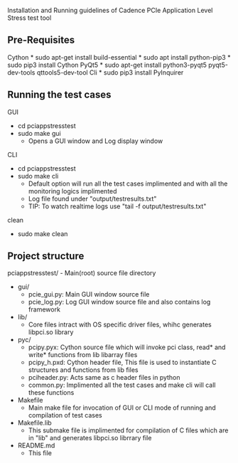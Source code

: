 Installation and Running guidelines of Cadence PCIe Application Level Stress test tool 

Pre-Requisites
--------------
Cython
    * sudo apt-get install build-essential
    * sudo apt install python-pip3
    * sudo pip3 install Cython
PyQt5
    * sudo apt-get install python3-pyqt5  pyqt5-dev-tools qttools5-dev-tool
Cli
    * sudo pip3 install PyInquirer

Running the test cases
----------------------
GUI
 - cd pciappstresstest
 - sudo make gui
    - Opens a GUI window and Log display window
 
CLI
 - cd pciappstresstest
 - sudo make cli
    - Default option will run all the test cases implimented and with all the monitoring logics implimented 
    - Log file found under "output/testresults.txt"
    - TIP: To watch realtime logs use "tail -f output/testresults.txt"
 
clean
 - sudo make clean 

Project structure
-----------------
pciappstresstest/ - Main(root) source file directory 
* gui/
    - pcie_gui.py: 
          Main GUI window source file
    - pcie_log.py: 
          Log GUI window source file and also contains log framework      
* lib/
    - Core files intract with OS specific driver files, whihc generates libpci.so library 
* pyc/
    - pcipy.pyx: 
          Cython source file which will invoke pci class, read* and write* functions from lib libarray files 
    - pcipy_h.pxd:
          Cython header file, This file is used to instantiate C structures and functions from lib files
    - pciheader.py:
          Acts same as c header files in python 
     - common.py:
          Implimented all the test cases and make cli will call these functions 
* Makefile
    - Main make file for invocation of GUI or CLI mode of running and compilation of test cases
* Makefile.lib
    - This submake file is implimented for compilation of C files which are in "lib" and generates libpci.so librrary file
* README.md
    - This file

